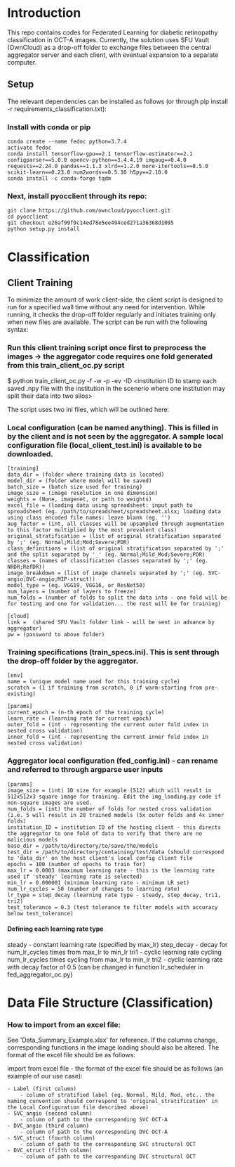 # Introduction
This repo contains codes for Federated Learning for diabetic retinopathy classification in OCT-A images. Currently, the solution uses SFU Vault (OwnCloud) as a drop-off folder to exchange files between the central aggregator server and each client, with eventual expansion to a separate computer.

## Setup
 The relevant dependencies can be installed as follows (or through pip install -r requirements_classification.txt):

### Install with conda or pip

    conda create --name fedoc python=3.7.4
    activate fedoc
    conda install tensorflow-gpu==2.1 tensorflow-estimator==2.1 configparser==5.0.0 opencv-python==3.4.4.19 imgaug==0.4.0 requests==2.24.0 pandas==1.1.3 xlrd==1.2.0 more-itertools==8.5.0 scikit-learn==0.23.0 num2words==0.5.10 h5py==2.10.0 
    conda install -c conda-forge tqdm
    
### Next, install pyocclient through its repo:

    git clone https://github.com/owncloud/pyocclient.git
    cd pyocclient
    git checkout e26af99f9c14ed78e5ee494ced271a36368d1095
    python setup.py install
    

# Classification

## Client Training
To minimize the amount of work client-side, the client script is designed to run for a specified wall time without any need for intervention. While running, it checks the drop-off folder regularly and initiates training only when new files are available. The script can be run with the following syntax:

### Run this client training script once first to preprocess the images -> the aggregator code requires one fold generated from this train_client_oc.py script

$ python train_client_oc.py -f <local config ini> -w <walltime in hours> -p <polltime in seconds> -ev <boolean for whether to generate intensity profile of the volume> -ID <institution ID to stamp each saved .npy file with the institution in the scenerio where one institution may split their data into two silos>

The script uses two ini files, which will be outlined here:

### Local configuration (can be named anything). This is filled in by the client and is not seen by the aggregator. A sample local configuration file (local_client_test.ini) is available to be downloaded.

	[training]
	data_dir = (folder where training data is located)
	model_dir = (folder where model will be saved)
	batch_size = (batch size used for training)
	image_size = (image resolution in one dimension)
	weights = (None, imagenet, or path to weights)
	excel_file = (loading data using spreadsheet: input path to spreadsheet (eg. /path/to/spreadsheet/spreadsheet.xlsx; loading data using class encoded file names: leave blank (eg. '')
	aug_factor = (int, all classes will be upsampled through augmentation to this factor multiplied by the most prevalent class)
	original_stratification = (list of original stratification separated by ';' (eg. Normal;Mild;Mod;Severe;PDR)
	class_definitions = (list of original stratification separated by ';' and the split separated by '_' (eg. Normal;Mild_Mod;Severe;PDR)
	classes = (names of classification classes separated by ';' (eg. NRDR;RefDR))
	image_breakdown = (list of image channels separated by ';' (eg. SVC-angio;DVC-angio;MIP-struct))
	model_type = (eg. VGG19, VGG16, or ResNet50)
	num_layers = (number of layers to freeze)
	num_folds = (number of folds to split the data into - one fold will be for testing and one for validation... the rest will be for training)

	[cloud]
	link = 	(shared SFU Vault folder link - will be sent in advance by aggregator)
	pw = (password to above folder)
	

### Training specifications (train_specs.ini). This is sent through the drop-off folder by the aggregator.

	[env]
	name = (unique model name used for this training cycle)
	scratch = (1 if training from scratch, 0 if warm-starting from pre-existing)

	[params]
	current_epoch = (n-th epoch of the training cycle)
	learn_rate = (learning rate for current epoch)
	outer_fold = (int - representing the current outer fold index in nested cross validation)
	inner_fold = (int - representing the current inner fold index in nested cross validation)

### Aggregator local configuration (fed_config.ini) - can rename and referred to through argparse user inputs

	[params]
	image_size = (int) 1D size for example (512) which will result in 512x512x3 square image for training. Edit the img_loading.py code if non-square images are used.
	num_folds = (int) the number of folds for nested cross validation (i.e. 5 will result in 20 trained models (5x outer folds and 4x inner folds)
	institution_ID = institution ID of the hosting client - this directs the aggregator to one fold of data to verify that there are no malicious models 
	base_dir = /path/to/directory/to/save/the/models
	test_dir = /path/to/directory/containing/test/data (should correspond to 'data_dir' on the host client's local config client file
	epochs = 100 (number of epochs to train for)
	max_lr = 0.0003 (maximum learning rate - this is the learning rate used if 'steady' learning rate is selected)
	min_lr = 0.000001 (minimum learning rate - minimum LR set)
	num_lr_cycles = 50 (number of changes to learning rate)
	lr_type = step_decay (learning rate type - steady, step_decay, tri1, tri2) 
	test_tolerance = 0.3 (test tolerance to filter models with accuracy below test_tolerance)
	
#### Defining each learning rate type
steady - constant learning rate (specified by max_lr)
step_decay - decay for num_lr_cycles times from max_lr to min_lr 
tri1 - cyclic learning rate cycling num_lr_cycles times cycling from max_lr to min_lr
tri2 - cyclic learning rate with decay factor of 0.5 (can be changed in function lr_scheduler in fed_aggregator_oc.py)


# Data File Structure (Classification)

### How to import from an excel file:
See 'Data_Summary_Example.xlsx' for reference. If the columns change, corresponding functions in the image loading should also be altered. The format of the excel file should be as follows:
    
import from excel file - the format of the excel file should be as follows (an example of our use case):

    - Label (first column)
        - column of stratified label (eg. Normal, Mild, Mod, etc.. the naming convention should correspond to 'original_stratification' in the Local Configuration file described above)
    - SVC_angio (second column)
        - column of path to the corresponding SVC OCT-A
    - DVC_angio (third column)
        - column of path to the corresponding DVC OCT-A
    - SVC_struct (fourth column)
        - column of path to the corresponding SVC structural OCT
    - DVC_struct (fifth column)
        - column of path to the corresponding DVC structural OCT

